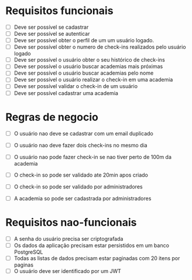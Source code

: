 # Requisitos funcionais
- [ ] Deve ser possível se cadastrar
- [ ] Deve ser possível se autenticar
- [ ] Deve ser possível obter o perfil de um um usuário logado.
- [ ] Deve ser possível obter o numero de check-ins realizados pelo usuário logado
- [ ] Deve ser possível o usuário obter o seu histórico de check-ins
- [ ] Deve ser possível o usuário buscar academias mais próximas
- [ ] Deve ser possível o usuário buscar academias pelo nome
- [ ] Deve ser possível o usuário realizar o check-in em uma academia
- [ ] Deve ser possível validar o check-in de um usuário
- [ ] Deve ser possível cadastrar uma academia

# Regras de negocio

- [ ] O usuário nao deve se cadastrar com um email duplicado
- [ ] O usuário nao deve fazer dois check-ins no mesmo dia
- [ ] O usuário nao pode fazer check-in se nao tiver perto de 100m da academia
- [ ] O check-in so pode ser validado ate 20min apos criado
- [ ] O check-in so pode ser validado por administradores
- [ ] A academia so pode ser cadastrada por administradores 


# Requisitos nao-funcionais

- [ ] A senha do usuário precisa ser criptografada
- [ ] Os dados da aplicação precisam estar persistidos em um banco PostgreSQL
- [ ] Todas as listas de dados precisam estar paginadas com 20 itens por paginas
- [ ] O usuário deve ser identificado por um JWT